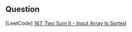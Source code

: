 ## Question

[LeetCode] [167. Two Sum II - Input Array Is Sorted](https://leetcode.com/problems/two-sum-ii-input-array-is-sorted)
